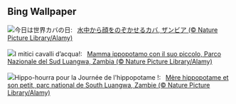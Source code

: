 ## Bing Wallpaper
![](https://www.bing.com/th?id=OHR.HippopotamusDay_JA-JP7192785124_UHD.jpg&w=1000)今日は世界カバの日:&nbsp;&ensp;[水中から顔をのぞかせるカバ, ザンビア (© Nature Picture Library/Alamy)](https://www.bing.com/th?id=OHR.HippopotamusDay_JA-JP7192785124_UHD.jpg)
<br><br/>
![](https://www.bing.com/th?id=OHR.HippopotamusDay_IT-IT9950254763_UHD.jpg&w=1000)I mitici cavalli d’acqua!:&nbsp;&ensp;[Mamma ippopotamo con il suo piccolo, Parco Nazionale del Sud Luangwa, Zambia (© Nature Picture Library/Alamy)](https://www.bing.com/th?id=OHR.HippopotamusDay_IT-IT9950254763_UHD.jpg)
<br><br/>
![](https://www.bing.com/th?id=OHR.HippopotamusDay_FR-FR5524617155_UHD.jpg&w=1000)Hippo-hourra pour la Journée de l'hippopotame !:&nbsp;&ensp;[Mère hippopotame et son petit, parc national de South Luangwa, Zambie (© Nature Picture Library/Alamy)](https://www.bing.com/th?id=OHR.HippopotamusDay_FR-FR5524617155_UHD.jpg)
<br><br/>
